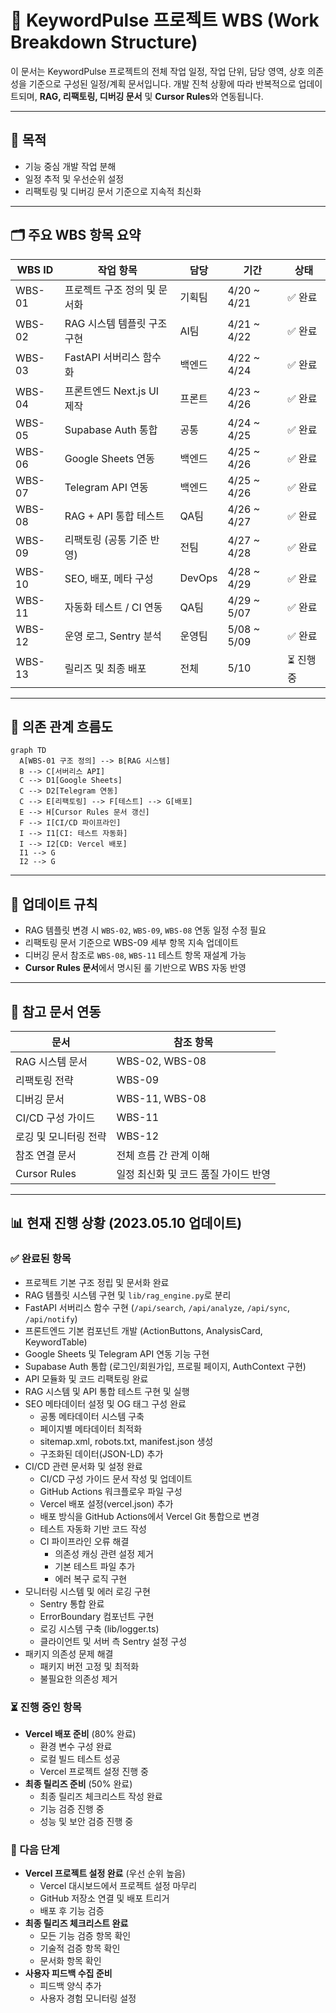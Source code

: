 # 📆 KeywordPulse 프로젝트 WBS (Work Breakdown Structure)

이 문서는 KeywordPulse 프로젝트의 전체 작업 일정, 작업 단위, 담당 영역, 상호 의존성을 기준으로 구성된 일정/계획 문서입니다. 개발 진척 상황에 따라 반복적으로 업데이트되며, **RAG, 리팩토링, 디버깅 문서** 및 **Cursor Rules**와 연동됩니다.

---

## 🎯 목적

- 기능 중심 개발 작업 분해
- 일정 추적 및 우선순위 설정
- 리팩토링 및 디버깅 문서 기준으로 지속적 최신화

---

## 🗂️ 주요 WBS 항목 요약

| WBS ID | 작업 항목               | 담당     | 기간           | 상태     |
| ------ | ------------------- | ------ | ------------ | ------ |
| WBS-01 | 프로젝트 구조 정의 및 문서화    | 기획팀    | 4/20 \~ 4/21 | ✅ 완료   |
| WBS-02 | RAG 시스템 템플릿 구조 구현   | AI팀    | 4/21 \~ 4/22 | ✅ 완료   |
| WBS-03 | FastAPI 서버리스 함수화    | 백엔드    | 4/22 \~ 4/24 | ✅ 완료 |
| WBS-04 | 프론트엔드 Next.js UI 제작 | 프론트    | 4/23 \~ 4/26 | ✅ 완료 |
| WBS-05 | Supabase Auth 통합    | 공통     | 4/24 \~ 4/25 | ✅ 완료 |
| WBS-06 | Google Sheets 연동    | 백엔드    | 4/25 \~ 4/26 | ✅ 완료  |
| WBS-07 | Telegram API 연동     | 백엔드    | 4/25 \~ 4/26 | ✅ 완료  |
| WBS-08 | RAG + API 통합 테스트    | QA팀    | 4/26 \~ 4/27 | ✅ 완료 |
| WBS-09 | 리팩토링 (공통 기준 반영)     | 전팀     | 4/27 \~ 4/28 | ✅ 완료 |
| WBS-10 | SEO, 배포, 메타 구성      | DevOps | 4/28 \~ 4/29 | ✅ 완료  |
| WBS-11 | 자동화 테스트 / CI 연동     | QA팀    | 4/29 \~ 5/07 | ✅ 완료  |
| WBS-12 | 운영 로그, Sentry 분석   | 운영팀    | 5/08 \~ 5/09 | ✅ 완료  |
| WBS-13 | 릴리즈 및 최종 배포         | 전체     | 5/10         | ⏳ 진행 중  |

---

## 🧩 의존 관계 흐름도

```mermaid
graph TD
  A[WBS-01 구조 정의] --> B[RAG 시스템]
  B --> C[서버리스 API]
  C --> D1[Google Sheets]
  C --> D2[Telegram 연동]
  C --> E[리팩토링] --> F[테스트] --> G[배포]
  E --> H[Cursor Rules 문서 갱신]
  F --> I[CI/CD 파이프라인]
  I --> I1[CI: 테스트 자동화]
  I --> I2[CD: Vercel 배포]
  I1 --> G
  I2 --> G
```

---

## 🔁 업데이트 규칙

- RAG 템플릿 변경 시 `WBS-02`, `WBS-09`, `WBS-08` 연동 일정 수정 필요
- 리팩토링 문서 기준으로 WBS-09 세부 항목 지속 업데이트
- 디버깅 문서 참조로 `WBS-08`, `WBS-11` 테스트 항목 재설계 가능
- **Cursor Rules 문서**에서 명시된 룰 기반으로 WBS 자동 반영

---

## 📌 참고 문서 연동

| 문서           | 참조 항목                 |
| ------------ | --------------------- |
| RAG 시스템 문서   | WBS-02, WBS-08        |
| 리팩토링 전략      | WBS-09                |
| 디버깅 문서       | WBS-11, WBS-08        |
| CI/CD 구성 가이드 | WBS-11                |
| 로깅 및 모니터링 전략 | WBS-12                |
| 참조 연결 문서     | 전체 흐름 간 관계 이해         |
| Cursor Rules | 일정 최신화 및 코드 품질 가이드 반영 |

---

## 📊 현재 진행 상황 (2023.05.10 업데이트)

### ✅ 완료된 항목
- 프로젝트 기본 구조 정립 및 문서화 완료
- RAG 템플릿 시스템 구현 및 `lib/rag_engine.py`로 분리
- FastAPI 서버리스 함수 구현 (`/api/search`, `/api/analyze`, `/api/sync`, `/api/notify`)
- 프론트엔드 기본 컴포넌트 개발 (ActionButtons, AnalysisCard, KeywordTable)
- Google Sheets 및 Telegram API 연동 기능 구현
- Supabase Auth 통합 (로그인/회원가입, 프로필 페이지, AuthContext 구현)
- API 모듈화 및 코드 리팩토링 완료
- RAG 시스템 및 API 통합 테스트 구현 및 실행
- SEO 메타데이터 설정 및 OG 태그 구성 완료
  - 공통 메타데이터 시스템 구축
  - 페이지별 메타데이터 최적화
  - sitemap.xml, robots.txt, manifest.json 생성
  - 구조화된 데이터(JSON-LD) 추가
- CI/CD 관련 문서화 및 설정 완료
  - CI/CD 구성 가이드 문서 작성 및 업데이트
  - GitHub Actions 워크플로우 파일 구성
  - Vercel 배포 설정(vercel.json) 추가
  - 배포 방식을 GitHub Actions에서 Vercel Git 통합으로 변경
  - 테스트 자동화 기반 코드 작성
  - CI 파이프라인 오류 해결
    - 의존성 캐싱 관련 설정 제거
    - 기본 테스트 파일 추가
    - 에러 복구 로직 구현
- 모니터링 시스템 및 에러 로깅 구현
  - Sentry 통합 완료
  - ErrorBoundary 컴포넌트 구현
  - 로깅 시스템 구축 (lib/logger.ts)
  - 클라이언트 및 서버 측 Sentry 설정 구성
- 패키지 의존성 문제 해결
  - 패키지 버전 고정 및 최적화
  - 불필요한 의존성 제거

### ⏳ 진행 중인 항목
- **Vercel 배포 준비** (80% 완료)
  - 환경 변수 구성 완료
  - 로컬 빌드 테스트 성공
  - Vercel 프로젝트 설정 진행 중
- **최종 릴리즈 준비** (50% 완료)
  - 최종 릴리즈 체크리스트 작성 완료
  - 기능 검증 진행 중
  - 성능 및 보안 검증 진행 중

### 🚀 다음 단계
- **Vercel 프로젝트 설정 완료** (우선 순위 높음)
  - Vercel 대시보드에서 프로젝트 설정 마무리
  - GitHub 저장소 연결 및 배포 트리거
  - 배포 후 기능 검증
- **최종 릴리즈 체크리스트 완료**
  - 모든 기능 검증 항목 확인
  - 기술적 검증 항목 확인
  - 문서화 항목 확인
- **사용자 피드백 수집 준비**
  - 피드백 양식 추가
  - 사용자 경험 모니터링 설정